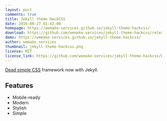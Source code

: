 ```yaml
---
layout: post
comments: true
title: Jekyll theme HackCSS
date: 2016-08-27 01:42:00
homepage: https://wemake-services.github.io/jekyll-theme-hackcss/
download: https://github.com/wemake-services/jekyll-theme-hackcss/releases
demo: https://wemake-services.github.io/jekyll-theme-hackcss/
author: wemake.services
thumbnail: jekyll-theme-hackcss.png
license: MIT
license_link: https://github.com/wemake-services/jekyll-theme-hackcss/blob/gh-pages/LICENSE
---
```


[Dead simple CSS](https://hackcss.com) framework now with Jekyll.

## Features

* Mobile-ready
* Modern
* Stylish
* Simple
